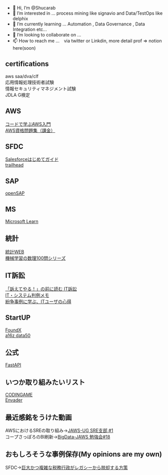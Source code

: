 - 👋 Hi, I’m @Shucarab
- 👀 I’m interested in ... process mining like signavio and Data/TestOps like delphix
- 🌱 I’m currently learning ... Automation , Data Governance , Data Integration etc...
- 💞️ I’m looking to collaborate on ... 
- 📫 How to reach me ...　via twitter or Linkdin, more detail prof => notion here(soon)

## certifications  
aws saa/dva/clf  
応用情報処理技術者試験  
情報セキュリティマネジメント試験  
JDLA G検定


<!---
Shucarab/Shucarab is a ✨ special ✨ repository because its `README.md` (this file) appears on your GitHub profile.
You can click the Preview link to take a look at your changes.
--->
## AWS  
[コードで学ぶAWS入門](https://tomomano.github.io/learn-aws-by-coding/)  
[AWS資格問題集（課金）](https://aws.koiwaclub.com/)
## SFDC  
[Salesforceはじめてガイド](https://successjp.salesforce.com/salescloud/learn-how-to-use)  
[trailhead](https://trailhead.salesforce.com/ja/today)
## SAP  
[openSAP](https://open.sap.com/)
## MS  
[Microsoft Learn](https://docs.microsoft.com/ja-jp/learn/)
## 
[]()
## 統計  
[統計WEB](https://bellcurve.jp/statistics/)  
[機械学習の数理100問シリーズ](https://bayesnet.org/books_jp/?page_id=20)
## IT訴訟  
[「訴えてやる！」の前に読む IT訴訟](https://www.itmedia.co.jp/keywords/itsosyo.html)  
[IT・システム判例メモ](https://itlaw.hatenablog.com/)  
[紛争事例に学ぶ、ITユーザの心得](https://enterprisezine.jp/article/corner/325)
##  StartUP
[FoundX](https://review.foundx.jp/)  
[a16z data50](https://future.a16z.com/data50/)
## 公式
[FastAPI](https://fastapi.tiangolo.com/ja/)  

## いつか取り組みたいリスト
[CODINGAME](https://www.codingame.com/start)  
[Envader](https://envader.plus/)  

## 最近感銘をうけた動画
AWSにおけるSREの取り組み→[JAWS-UG SRE支部 #1](https://www.youtube.com/watch?v=vhmmxJdykX4)  
コープさっぽろのBI刷新→[BigData-JAWS 勉強会#18](https://www.youtube.com/watch?v=Pr83qHw3oSo)
## おもしろそうな事例保存(My opinions are my own)
SFDC→[巨大かつ複雑な税務行政がレガシーから脱却する方策](https://www.salesforce.com/jp/blog/2021/11/itx-publicsector-develop-dx.html)
[]()
